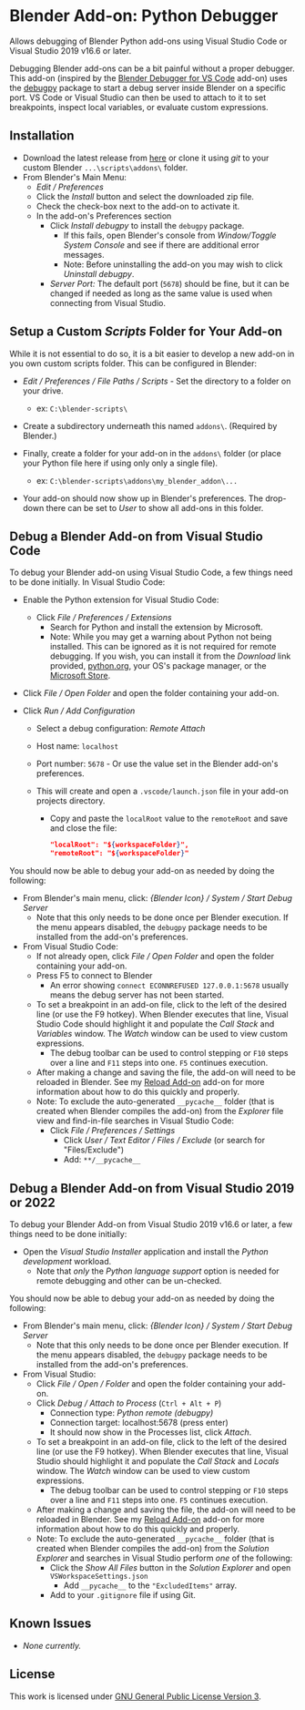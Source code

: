 # Blender Add-on: Python Debugger

Allows debugging of Blender Python add-ons using Visual Studio Code or Visual Studio 2019 v16.6 or later.

Debugging Blender add-ons can be a bit painful without a proper debugger. This add-on (inspired by the [Blender Debugger for VS Code](https://github.com/AlansCodeLog/blender-debugger-for-vscode) add-on) uses the [debugpy](https://github.com/microsoft/debugpy) package to start a debug server inside Blender on a specific port. VS Code or Visual Studio can then be used to attach to it to set breakpoints, inspect local variables, or evaluate custom expressions.

## Installation

* Download the latest release from [here](https://github.com/hextantstudios/hextant_python_debugger/releases/latest/download/hextant_python_debugger.zip) or clone it using *git* to your custom Blender `...\scripts\addons\` folder.
* From Blender's Main Menu:
  * *Edit / Preferences*
  * Click the *Install* button and select the downloaded zip file.
  * Check the check-box next to the add-on to activate it.
  * In the add-on's Preferences section
    * Click *Install debugpy* to install the `debugpy` package.
      * If this fails, open Blender's console from *Window/Toggle System Console* and see if there are additional error messages.
      * Note: Before uninstalling the add-on you may wish to click *Uninstall debugpy*.
    * *Server Port:* The default port (`5678`) should be fine, but it can be changed if needed as long as the same value is used when connecting from Visual Studio.

## Setup a Custom *Scripts* Folder for Your Add-on

While it is not essential to do so, it is a bit easier to develop a new add-on in you own custom scripts folder. This can be configured in Blender:

* *Edit / Preferences / File Paths / Scripts* - Set the directory to a folder on your drive. 
  * ex: `C:\blender-scripts\`

* Create a subdirectory underneath this named `addons\`. (Required by Blender.)
* Finally, create a folder for your add-on in the `addons\` folder (or place your Python file here if using only only a single file).
  * ex: `C:\blender-scripts\addons\my_blender_addon\...`

* Your add-on should now show up in Blender's preferences. The drop-down there can be set to *User* to show all add-ons in this folder.

## Debug a Blender Add-on from Visual Studio Code

To debug your Blender add-on using Visual Studio Code, a few things need to be done initially. In Visual Studio Code:

* Enable the Python extension for Visual Studio Code:

  * Click *File / Preferences / Extensions*
    * Search for Python and install the extension by Microsoft.
    * Note: While you may get a warning about Python not being installed. This can be ignored as it is not required for remote debugging. If you wish, you can install it from the *Download* link provided, [python.org](https://www.python.org/downloads/), your OS's package manager, or the [Microsoft Store](https://apps.microsoft.com/store/search/python?hl=en-us&gl=US).

* Click *File / Open Folder* and open the folder containing your add-on.

* Click *Run / Add Configuration*

  * Select a debug configuration: *Remote Attach*

  * Host name: `localhost`

  * Port number: `5678` - Or use the value set in the Blender add-on's preferences.

  * This will create and open a `.vscode/launch.json` file in your add-on projects directory.

    * Copy and paste the `localRoot` value to the `remoteRoot` and save and close the file:
      ```json
      "localRoot": "${workspaceFolder}",
      "remoteRoot": "${workspaceFolder}"
      ```

You should now be able to debug your add-on as needed by doing the following:

* From Blender's main menu, click: *{Blender Icon} / System / Start Debug Server*
  * Note that this only needs to be done once per Blender execution. If the menu appears disabled, the `debugpy` package needs to be installed from the add-on's preferences.
* From Visual Studio Code:
  * If not already open, click *File / Open Folder* and open the folder containing your add-on.
  * Press F5 to connect to Blender
    * An error showing `connect ECONNREFUSED 127.0.0.1:5678` usually means the debug server has not been started.
  * To set a breakpoint in an add-on file, click to the left of the desired line (or use the F9 hotkey). When Blender executes that line, Visual Studio Code should highlight it and populate the *Call Stack* and *Variables* window. The *Watch* window can be used to view custom expressions.
    * The debug toolbar can be used to control stepping or `F10` steps over a line and `F11` steps into one. `F5` continues execution.
  * After making a change and saving the file, the add-on will need to be reloaded in Blender. See my [Reload Add-on](https://github.com/hextantstudios/hextant_reload_addon) add-on for more information about how to do this quickly and properly.
  * Note: To exclude the auto-generated `__pycache__` folder (that is created when Blender compiles the add-on) from the *Explorer* file view and find-in-file searches in Visual Studio Code:
    * Click *File / Preferences / Settings*
      * Click  *User / Text Editor / Files / Exclude* (or search for "Files/Exclude")
      * Add: `**/__pycache__`

## Debug a Blender Add-on from Visual Studio 2019 or 2022

To debug your Blender Add-on from Visual Studio 2019 v16.6 or later, a few things need to be done initially:

* Open the *Visual Studio Installer* application and install the *Python development* workload.
  * Note that *only* the *Python language support* option is needed for remote debugging and other can be un-checked.

You should now be able to debug your add-on as needed by doing the following:

* From Blender's main menu, click: *{Blender Icon} / System / Start Debug Server*
  * Note that this only needs to be done once per Blender execution. If the menu appears disabled, the `debugpy` package needs to be installed from the add-on's preferences.
* From Visual Studio:
  * Click *File / Open / Folder* and open the folder containing your add-on.
  * Click *Debug / Attach to Process* (`Ctrl + Alt + P`)
    * Connection type: *Python remote (debugpy)*
    * Connection target: localhost:5678 (press enter)
    * It should now show in the Processes list, click *Attach*.
  * To set a breakpoint in an add-on file, click to the left of the desired line (or use the F9 hotkey). When Blender executes that line, Visual Studio should highlight it and populate the *Call Stack* and *Locals* window. The *Watch* window can be used to view custom expressions.
    * The debug toolbar can be used to control stepping or `F10` steps over a line and `F11` steps into one. `F5` continues execution.
  * After making a change and saving the file, the add-on will need to be reloaded in Blender. See my [Reload Add-on](https://github.com/hextantstudios/hextant_reload_addon) add-on for more information about how to do this quickly and properly.
  * Note: To exclude the auto-generated `__pycache__` folder (that is created when Blender compiles the add-on) from the *Solution Explorer* and searches in Visual Studio perform *one* of the following:
    * Click the *Show All Files* button in the *Solution Explorer* and open `VSWorkspaceSettings.json` 
      * Add  `__pycache__` to the `"ExcludedItems"` array.
    * Add to your `.gitignore` file if using Git.

## Known Issues

* *None currently.*

## License

This work is licensed under [GNU General Public License Version 3](https://download.blender.org/release/GPL3-license.txt).